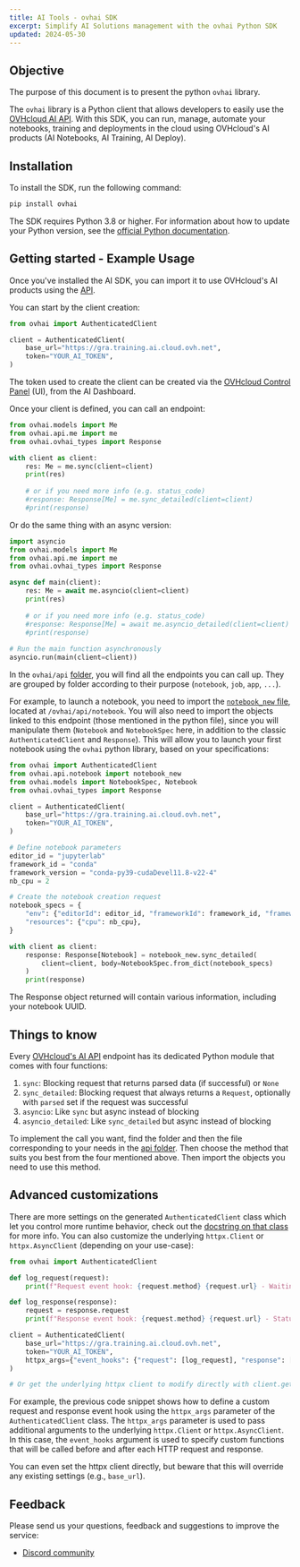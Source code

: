 ```yaml
---
title: AI Tools - ovhai SDK
excerpt: Simplify AI Solutions management with the ovhai Python SDK
updated: 2024-05-30
---
```


## Objective

The purpose of this document is to present the python `ovhai` library.

The `ovhai` library is a Python client that allows developers to easily use the [OVHcloud AI API](https://gra.training.ai.cloud.ovh.net/#/). With this SDK, you can run, manage, automate your notebooks, training and deployments in the cloud using OVHcloud's AI products (AI Notebooks, AI Training, AI Deploy).

## Installation

To install the SDK, run the following command:

```bash
pip install ovhai
```

The SDK requires Python 3.8 or higher. For information about how to update your Python version, see the [official Python documentation](https://www.python.org/downloads/).

## Getting started - Example Usage

Once you've installed the AI SDK, you can import it to use OVHcloud's AI products using the [API](https://gra.training.ai.cloud.ovh.net/#/).

You can start by the client creation:

```python
from ovhai import AuthenticatedClient

client = AuthenticatedClient(
    base_url="https://gra.training.ai.cloud.ovh.net", 
    token="YOUR_AI_TOKEN",
)
```

The token used to create the client can be created via the [OVHcloud Control Panel](/links/manager) (UI), from the AI Dashboard.

Once your client is defined, you can call an endpoint:

```python
from ovhai.models import Me
from ovhai.api.me import me
from ovhai.ovhai_types import Response

with client as client:
    res: Me = me.sync(client=client)
    print(res)
    
    # or if you need more info (e.g. status_code)
    #response: Response[Me] = me.sync_detailed(client=client)
    #print(response)
```

Or do the same thing with an async version:

```python
import asyncio
from ovhai.models import Me
from ovhai.api.me import me
from ovhai.ovhai_types import Response

async def main(client):
    res: Me = await me.asyncio(client=client)
    print(res)
    
    # or if you need more info (e.g. status_code)
    #response: Response[Me] = await me.asyncio_detailed(client=client)
    #print(response)
    
# Run the main function asynchronously
asyncio.run(main(client=client))
```

In the `ovhai/api` [folder](https://github.com/ovh/ovhai-python-sdk/tree/main/ovhai/api), you will find all the endpoints you can call up. They are grouped by folder according to their purpose (`notebook`, `job`, `app`, `...`).

For example, to launch a notebook, you need to import the [`notebook_new` file](https://github.com/ovh/ovhai-python-sdk/blob/master/ovhai/api/notebook/notebook_new.py), located at `/ovhai/api/notebook`. You will also need to import the objects linked to this endpoint (those mentioned in the python file), since you will manipulate them (`Notebook` and `NotebookSpec` here, in addition to the classic `AuthenticatedClient` and `Response`). This will allow you to launch your first notebook using the `ovhai` python library, based on your specifications:

```python
from ovhai import AuthenticatedClient
from ovhai.api.notebook import notebook_new
from ovhai.models import NotebookSpec, Notebook
from ovhai.ovhai_types import Response

client = AuthenticatedClient(
    base_url="https://gra.training.ai.cloud.ovh.net",
    token="YOUR_AI_TOKEN",
)

# Define notebook parameters
editor_id = "jupyterlab"
framework_id = "conda"
framework_version = "conda-py39-cudaDevel11.8-v22-4"
nb_cpu = 2

# Create the notebook creation request
notebook_specs = {
    "env": {"editorId": editor_id, "frameworkId": framework_id, "frameworkVersion": framework_version},
    "resources": {"cpu": nb_cpu},
}

with client as client:
    response: Response[Notebook] = notebook_new.sync_detailed(
        client=client, body=NotebookSpec.from_dict(notebook_specs)
    )
    print(response)
```

The Response object returned will contain various information, including your notebook UUID.

## Things to know

Every [OVHcloud's AI API](https://gra.training.ai.cloud.ovh.net/#/) endpoint has its dedicated Python module that comes with four functions:

1. `sync`: Blocking request that returns parsed data (if successful) or `None`
2. `sync_detailed`: Blocking request that always returns a `Request`, optionally with `parsed` set if the request was successful
3. `asyncio`: Like `sync` but async instead of blocking
4. `asyncio_detailed`: Like `sync_detailed` but async instead of blocking

To implement the call you want, find the folder and then the file corresponding to your needs in the [api folder](https://github.com/ovh/ovhai-python-sdk/tree/master/ovhai/api). Then choose the method that suits you best from the four mentioned above. Then import the objects you need to use this method.

## Advanced customizations

There are more settings on the generated `AuthenticatedClient` class which let you control more runtime behavior, check out the [docstring on that class](https://github.com/ovh/ovhai-python-sdk/blob/master/ovhai/client.py) for more info. You can also customize the underlying `httpx.Client` or `httpx.AsyncClient` (depending on your use-case):

```python
from ovhai import AuthenticatedClient

def log_request(request):
    print(f"Request event hook: {request.method} {request.url} - Waiting for response")

def log_response(response):
    request = response.request
    print(f"Response event hook: {request.method} {request.url} - Status {response.status_code}")

client = AuthenticatedClient(
    base_url="https://gra.training.ai.cloud.ovh.net",
    token="YOUR_AI_TOKEN",
    httpx_args={"event_hooks": {"request": [log_request], "response": [log_response]}},
)

# Or get the underlying httpx client to modify directly with client.get_httpx_client() or client.get_async_httpx_client()
```

For example, the previous code snippet shows how to define a custom request and response event hook using the `httpx_args` parameter of the `AuthenticatedClient` class. The `httpx_args` parameter is used to pass additional arguments to the underlying `httpx.Client` or `httpx.AsyncClient`. In this case, the `event_hooks` argument is used to specify custom functions that will be called before and after each HTTP request and response.

You can even set the httpx client directly, but beware that this will override any existing settings (e.g., `base_url`).

## Feedback

Please send us your questions, feedback and suggestions to improve the service:

- [Discord community](https://discord.gg/ovhcloud)
